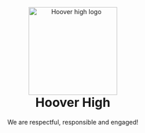 <p align="center" style="margin-bottom: 0px !important;">
  <img width="200" src="https://cdn.hooverhigh.ml/images/hooverhightornado.png" alt="Hoover high logo" align="center">
</p>
<h1 align="center" style="margin-top: 0px;">Hoover High</h1>
<p align="center">We are respectful, responsible and engaged!</p>
<!--<div align="center">
  <h2 align="left" style="margin-top: 0px;">Projects:</h2>
</div>-->
<!--<p align="center" style="margin-bottom: 0px !important;">
  <a href="https://github.com/HooverHigh/QuestAppLauncher">
    <img src="media/buttons/mb-rn.png" alt="QuestAppLauncher" align="center">
  </a>
</p>-->

